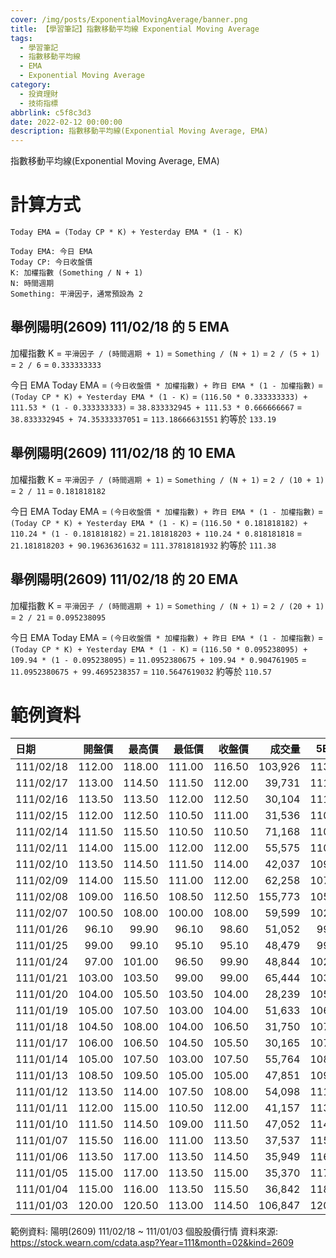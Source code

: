 ```yaml
---
cover: /img/posts/ExponentialMovingAverage/banner.png
title: 【學習筆記】指數移動平均線 Exponential Moving Average
tags:
  - 學習筆記
  - 指數移動平均線
  - EMA
  - Exponential Moving Average
category:
  - 投資理財
  - 技術指標
abbrlink: c5f8c3d3
date: 2022-02-12 00:00:00
description: 指數移動平均線(Exponential Moving Average, EMA)
---
```


指數移動平均線(Exponential Moving Average, EMA)

# 計算方式

```text
Today EMA = (Today CP * K) + Yesterday EMA * (1 - K)

Today EMA: 今日 EMA
Today CP: 今日收盤價
K: 加權指數 (Something / N + 1)
N: 時間週期
Something: 平滑因子，通常預設為 2
```

## 舉例陽明(2609) 111/02/18 的 5 EMA

加權指數
K = `平滑因子 / (時間週期 + 1)`
  = `Something / (N + 1)`
  = `2 / (5 + 1)`
  = `2 / 6`
  = `0.333333333`

今日 EMA
Today EMA = `(今日收盤價 * 加權指數) + 昨日 EMA * (1 - 加權指數)`
          = `(Today CP * K) + Yesterday EMA * (1 - K)`
          = `(116.50 * 0.333333333) + 111.53 * (1 - 0.333333333)`
          = `38.833332945 + 111.53 * 0.666666667`
          = `38.833332945 + 74.35333337051`
          = `113.18666631551` 約等於 `133.19`

## 舉例陽明(2609) 111/02/18 的 10 EMA

加權指數
K = `平滑因子 / (時間週期 + 1)`
  = `Something / (N + 1)`
  = `2 / (10 + 1)`
  = `2 / 11`
  = `0.181818182`

今日 EMA
Today EMA = `(今日收盤價 * 加權指數) + 昨日 EMA * (1 - 加權指數)`
          = `(Today CP * K) + Yesterday EMA * (1 - K)`
          = `(116.50 * 0.181818182) + 110.24 * (1 - 0.181818182)`
          = `21.181818203 + 110.24 * 0.818181818`
          = `21.181818203 + 90.19636361632`
          = `111.37818181932` 約等於 `111.38`

## 舉例陽明(2609) 111/02/18 的 20 EMA

加權指數
K = `平滑因子 / (時間週期 + 1)`
  = `Something / (N + 1)`
  = `2 / (20 + 1)`
  = `2 / 21`
  = `0.095238095`

今日 EMA
Today EMA = `(今日收盤價 * 加權指數) + 昨日 EMA * (1 - 加權指數)`
          = `(Today CP * K) + Yesterday EMA * (1 - K)`
          = `(116.50 * 0.095238095) + 109.94 * (1 - 0.095238095)`
          = `11.0952380675 + 109.94 * 0.904761905`
          = `11.0952380675 + 99.4695238357`
          = `110.5647619032` 約等於 `110.57`

# 範例資料

| 日期       | 開盤價 | 最高價 | 最低價 | 收盤價 |  成交量 |   5EMA |  10EMA |  20EMA |
|:-----------|-------:|-------:|-------:|-------:|--------:|-------:|-------:|-------:|
| 111/02/18  | 112.00 | 118.00 | 111.00 | 116.50 | 103,926 | 113.19 | 111.38 | 110.57 |
| 111/02/17  | 113.00 | 114.50 | 111.50 | 112.00 |  39,731 | 111.53 | 110.24 | 109.94 |
| 111/02/16  | 113.50 | 113.50 | 112.00 | 112.50 |  30,104 | 111.30 | 109.85 | 109.73 |
| 111/02/15  | 112.00 | 112.50 | 110.50 | 111.00 |  31,536 | 110.70 | 109.26 | 109.43 |
| 111/02/14  | 111.50 | 115.50 | 110.50 | 110.50 |  71,168 | 110.55 | 108.88 | 109.27 |
| 111/02/11  | 114.00 | 115.00 | 112.00 | 112.00 |  55,575 | 110.57 | 108.52 | 109.14 |
| 111/02/10  | 113.50 | 114.50 | 111.50 | 114.00 |  42,037 | 109.86 | 107.74 | 108.84 |
| 111/02/09  | 114.00 | 115.50 | 111.00 | 112.00 |  62,258 | 107.79 | 106.35 | 108.30 |
| 111/02/08  | 109.00 | 116.50 | 108.50 | 112.50 | 155,773 | 105.68 | 105.10 | 107.91 |
| 111/02/07  | 100.50 | 108.00 | 100.00 | 108.00 |  59,599 | 102.27 | 103.45 | 107.42 |
| 111/01/26  |  96.10 |  99.90 |  96.10 |  98.60 |  51,052 |  99.41 | 102.44 | 107.36 |
| 111/01/25  |  99.00 |  99.10 |  95.10 |  95.10 |  48,479 |  99.81 | 103.30 | 108.28 |
| 111/01/24  |  97.00 | 101.00 |  96.50 |  99.90 |  48,844 | 102.17 | 105.12 | 109.67 |
| 111/01/21  | 103.00 | 103.50 |  99.00 |  99.00 |  65,444 | 103.31 | 106.28 | 110.70 |
| 111/01/20  | 104.00 | 105.50 | 103.50 | 104.00 |  28,239 | 105.46 | 107.90 | 111.93 |
| 111/01/19  | 105.00 | 107.50 | 103.00 | 104.00 |  51,633 | 106.19 | 108.76 | 112.77 |
| 111/01/18  | 104.50 | 108.00 | 104.00 | 106.50 |  31,750 | 107.29 | 109.82 | 113.69 |
| 111/01/17  | 106.00 | 106.50 | 104.50 | 105.50 |  30,165 | 107.68 | 110.56 | 114.44 |
| 111/01/14  | 105.00 | 107.50 | 103.00 | 107.50 |  55,764 | 108.77 | 111.68 | 115.39 |
| 111/01/13  | 108.50 | 109.50 | 105.00 | 105.00 |  47,851 | 109.41 | 112.61 | 116.22 |
| 111/01/12  | 113.50 | 114.00 | 107.50 | 108.00 |  54,098 | 111.61 | 114.31 | 117.40 |
| 111/01/11  | 112.00 | 115.00 | 110.50 | 112.00 |  41,157 | 113.42 | 115.71 | 118.39 |
| 111/01/10  | 111.50 | 114.50 | 109.00 | 111.50 |  47,052 | 114.13 | 116.53 | 119.06 |
| 111/01/07  | 115.50 | 116.00 | 111.00 | 113.50 |  37,537 | 115.45 | 117.65 | 119.85 |
| 111/01/06  | 113.50 | 117.00 | 113.50 | 114.50 |  35,949 | 116.42 | 118.57 | 120.52 |
| 111/01/05  | 115.00 | 117.00 | 113.50 | 115.00 |  35,370 | 117.39 | 119.48 | 121.16 |
| 111/01/04  | 115.00 | 116.00 | 113.50 | 115.50 |  36,842 | 118.58 | 120.47 | 121.80 |
| 111/01/03  | 120.00 | 120.50 | 113.00 | 114.50 | 106,847 | 120.12 | 121.58 | 122.47 |

範例資料: 陽明(2609) 111/02/18 ~ 111/01/03 個股股價行情
資料來源: https://stock.wearn.com/cdata.asp?Year=111&month=02&kind=2609
